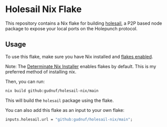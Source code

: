 # Holesail Nix Flake

This repository contains a Nix flake for building [holesail](https://holesail.io), a P2P based node package to expose your local ports on the Holepunch protocol.

## Usage

To use this flake, make sure you have Nix installed and [flakes enabled](https://nixos.wiki/wiki/Flakes).

Note: The [Determinate Nix Installer](https://determinate.systems/) enables flakes by default. This is my preferred method of installing nix.

Then, you can run:

```bash
nix build github:gudnuf/holesail-nix/main
```

This will build the `holesail` package using the flake.

You can also add this flake as an input to your own flake:

```nix
inputs.holesail.url = "github:gudnuf/holesail-nix/main";
```
